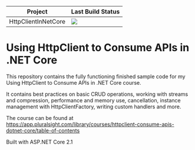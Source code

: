 | Project| Last Build Status|
|-------------|------------------|
|HttpClientInNetCore|<img src="https://dev.azure.com/jvargasc/Using%20HttpClient%20to%20Consume%20APIs%20in%20.NET%20Core/_apis/build/status/HttpClient%20to%20Consume%20APIs%20-%20CI">|

# Using HttpClient to Consume APIs in .NET Core
This repository contains the fully functioning finished sample code for my Using HttpClient to Consume APIs in .NET Core course.

It contains best practices on basic CRUD operations, working with streams and compression, performance and memory use, cancellation, instance management with HttpClientFactory, writing custom handlers and more.

The course can be found at https://app.pluralsight.com/library/courses/httpclient-consume-apis-dotnet-core/table-of-contents

Built with ASP.NET Core 2.1
